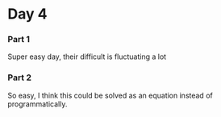 # Day 4
### Part 1
Super easy day, their difficult is fluctuating a lot

### Part 2
So easy, I think this could be solved as an equation instead of programmatically.